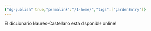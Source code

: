 ```yaml
---
{"dg-publish":true,"permalink":"/1-home/","tags":["gardenEntry"]}
---
```


El diccionario Naurés-Castellano está disponible online!
